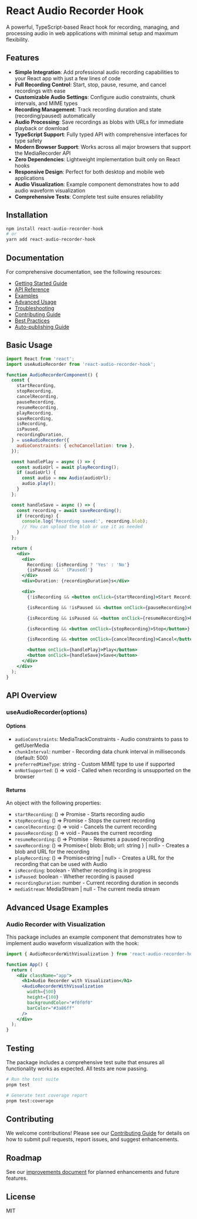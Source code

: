 # React Audio Recorder Hook

A powerful, TypeScript-based React hook for recording, managing, and processing audio in web applications with minimal setup and maximum flexibility.

## Features

- **Simple Integration**: Add professional audio recording capabilities to your React app with just a few lines of code
- **Full Recording Control**: Start, stop, pause, resume, and cancel recordings with ease
- **Customizable Audio Settings**: Configure audio constraints, chunk intervals, and MIME types
- **Recording Management**: Track recording duration and state (recording/paused) automatically
- **Audio Processing**: Save recordings as blobs with URLs for immediate playback or download
- **TypeScript Support**: Fully typed API with comprehensive interfaces for type safety
- **Modern Browser Support**: Works across all major browsers that support the MediaRecorder API
- **Zero Dependencies**: Lightweight implementation built only on React hooks
- **Responsive Design**: Perfect for both desktop and mobile web applications
- **Audio Visualization**: Example component demonstrates how to add audio waveform visualization
- **Comprehensive Tests**: Complete test suite ensures reliability

## Installation

```bash
npm install react-audio-recorder-hook
# or
yarn add react-audio-recorder-hook
```

## Documentation

For comprehensive documentation, see the following resources:

- [Getting Started Guide](./docs-src/getting-started.md)
- [API Reference](./docs-src/api-reference.md)
- [Examples](./docs-src/examples.md)
- [Advanced Usage](./docs-src/advanced-usage.md)
- [Troubleshooting](./docs-src/troubleshooting.md)
- [Contributing Guide](./docs-src/contributing.md)
- [Best Practices](./docs-src/best-practices.md)
- [Auto-publishing Guide](./docs-src/auto-publishing.md)

## Basic Usage

```jsx
import React from 'react';
import useAudioRecorder from 'react-audio-recorder-hook';

function AudioRecorderComponent() {
  const {
    startRecording,
    stopRecording,
    cancelRecording,
    pauseRecording,
    resumeRecording,
    playRecording,
    saveRecording,
    isRecording,
    isPaused,
    recordingDuration,
  } = useAudioRecorder({
    audioConstraints: { echoCancellation: true },
  });

  const handlePlay = async () => {
    const audioUrl = await playRecording();
    if (audioUrl) {
      const audio = new Audio(audioUrl);
      audio.play();
    }
  };

  const handleSave = async () => {
    const recording = await saveRecording();
    if (recording) {
      console.log('Recording saved:', recording.blob);
      // You can upload the blob or use it as needed
    }
  };

  return (
    <div>
      <div>
        Recording: {isRecording ? 'Yes' : 'No'}
        {isPaused && ' (Paused)'}
      </div>
      <div>Duration: {recordingDuration}s</div>

      <div>
        {!isRecording && <button onClick={startRecording}>Start Recording</button>}

        {isRecording && !isPaused && <button onClick={pauseRecording}>Pause</button>}

        {isRecording && isPaused && <button onClick={resumeRecording}>Resume</button>}

        {isRecording && <button onClick={stopRecording}>Stop</button>}

        {isRecording && <button onClick={cancelRecording}>Cancel</button>}

        <button onClick={handlePlay}>Play</button>
        <button onClick={handleSave}>Save</button>
      </div>
    </div>
  );
}
```

## API Overview

### useAudioRecorder(options)

#### Options

- `audioConstraints`: MediaTrackConstraints - Audio constraints to pass to getUserMedia
- `chunkInterval`: number - Recording data chunk interval in milliseconds (default: 500)
- `preferredMimeType`: string - Custom MIME type to use if supported
- `onNotSupported`: () => void - Called when recording is unsupported on the browser

#### Returns

An object with the following properties:

- `startRecording`: () => Promise<void> - Starts recording audio
- `stopRecording`: () => Promise<void> - Stops the current recording
- `cancelRecording`: () => void - Cancels the current recording
- `pauseRecording`: () => void - Pauses the current recording
- `resumeRecording`: () => Promise<void> - Resumes a paused recording
- `saveRecording`: () => Promise<{ blob: Blob; url: string } | null> - Creates a blob and URL for the recording
- `playRecording`: () => Promise<string | null> - Creates a URL for the recording that can be used with Audio
- `isRecording`: boolean - Whether recording is in progress
- `isPaused`: boolean - Whether recording is paused
- `recordingDuration`: number - Current recording duration in seconds
- `mediaStream`: MediaStream | null - The current media stream

## Advanced Usage Examples

### Audio Recorder with Visualization

This package includes an example component that demonstrates how to implement audio waveform visualization with the hook:

```jsx
import { AudioRecorderWithVisualization } from 'react-audio-recorder-hook/examples';

function App() {
  return (
    <div className="app">
      <h1>Audio Recorder with Visualization</h1>
      <AudioRecorderWithVisualization
        width={500}
        height={100}
        backgroundColor="#f0f0f0"
        barColor="#3a86ff"
      />
    </div>
  );
}
```

## Testing

The package includes a comprehensive test suite that ensures all functionality works as expected. All tests are now passing.

```bash
# Run the test suite
pnpm test

# Generate test coverage report
pnpm test:coverage
```

## Contributing

We welcome contributions! Please see our [Contributing Guide](./docs-src/contributing.md) for details on how to submit pull requests, report issues, and suggest enhancements.

## Roadmap

See our [improvements document](./src/tests/IMPROVEMENTS.md) for planned enhancements and future features.

## License

MIT
